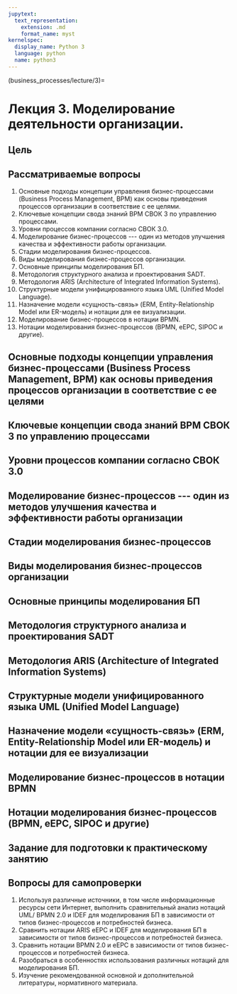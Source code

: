 ```yaml
---
jupytext:
  text_representation:
    extension: .md
    format_name: myst
kernelspec:
  display_name: Python 3
  language: python
  name: python3
---
```


(business_processes/lecture/3)=
# Лекция 3. Моделирование деятельности организации.

## Цель

## Рассматриваемые вопросы
1. Основные подходы концепции управления бизнес-процессами (Business Process Management, BPM) как основы приведения процессов организации в соответствие с ее целями.
2. Ключевые концепции свода знаний BPM СВОК 3 по управлению процессами.
3. Уровни процессов компании согласно СВОК 3.0.
4. Моделирование бизнес-процессов --- один из методов улучшения качества и эффективности работы организации.
5. Стадии моделирования бизнес-процессов.
6. Виды моделирования бизнес-процессов организации.
7. Основные принципы моделирования БП.
8. Методология структурного анализа и проектирования SADT.
9. Методология ARIS (Architecture of Integrated Information Systems).
10.  Структурные модели унифицированного языка UML (Unified Model Language).
11. Назначение модели &laquo;сущность-связь&raquo; (ERM, Entity-Relationship Model или ER-модель) и нотации для ее визуализации.
12. Моделирование бизнес-процессов в нотации BPMN.
13. Нотации моделирования бизнес-процессов (BPMN, еEPC, SIPOC и другие).

## Основные подходы концепции управления бизнес-процессами (Business Process Management, BPM) как основы приведения процессов организации в соответствие с ее целями

## Ключевые концепции свода знаний BPM СВОК 3 по управлению процессами

## Уровни процессов компании согласно СВОК 3.0

## Моделирование бизнес-процессов --- один из методов улучшения качества и эффективности работы организации

## Стадии моделирования бизнес-процессов

## Виды моделирования бизнес-процессов организации

## Основные принципы моделирования БП

## Методология структурного анализа и проектирования SADT

## Методология ARIS (Architecture of Integrated Information Systems)

## Структурные модели унифицированного языка UML (Unified Model Language)

## Назначение модели &laquo;сущность-связь&raquo; (ERM, Entity-Relationship Model или ER-модель) и нотации для ее визуализации

## Моделирование бизнес-процессов в нотации BPMN

## Нотации моделирования бизнес-процессов (BPMN, еEPC, SIPOC и другие)

## Задание для подготовки к практическому занятию

## Вопросы для самопроверки
1. Используя различные источники, в том числе информационные ресурсы сети Интернет, выполнить сравнительный анализ нотаций UML/ BPMN 2.0 и IDEF для моделирования БП в зависимости от типов бизнес-процессов и потребностей бизнеса.
2. Сравнить нотации ARIS eEPC  и  IDEF для моделирования БП в зависимости от типов бизнес-процессов и потребностей бизнеса.
3. Сравнить нотации BPMN 2.0 и eEPC в зависимости от типов бизнес-процессов и потребностей бизнеса.
4. Разобраться в особенностях использования различных нотаций для моделирования БП.
5. Изучение рекомендованной основной и дополнительной литературы, нормативного материала.
